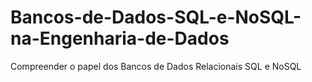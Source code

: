 # Bancos-de-Dados-SQL-e-NoSQL-na-Engenharia-de-Dados
Compreender o papel dos Bancos de Dados Relacionais SQL e NoSQL
